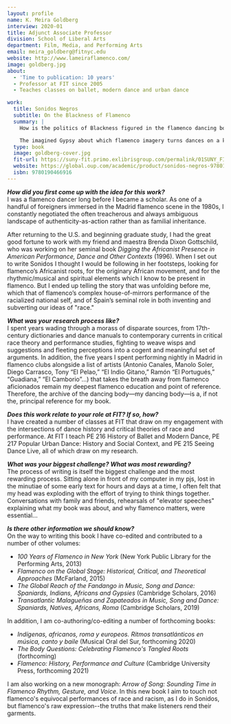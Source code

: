```yaml
---
layout: profile
name: K. Meira Goldberg
interview: 2020-01
title: Adjunct Associate Professor
division: School of Liberal Arts
department: Film, Media, and Performing Arts
email: meira_goldberg@fitnyc.edu
website: http://www.lameiraflamenco.com/
image: goldberg.jpg
about:
  - 'Time to publication: 10 years'
  - Professor at FIT since 2005
  - Teaches classes on ballet, modern dance and urban dance

work:
  title: Sonidos Negros
  subtitle: On the Blackness of Flamenco
  summary: |
    How is the politics of Blackness figured in the flamenco dancing body? What does flamenco dance tell us about the construction of race in the Atlantic world? Sonidos Negros traces how, in the span between 1492 and 1933, the vanquished Moor became Black, and how this figure, enacted in terms of a minstrelized Gitano, paradoxically came to represent Spain itself.

    The imagined Gypsy about which flamenco imagery turns dances on a knife's edge delineating Christian and non-Christian, White and Black worlds. This figure's subversive teetering undermines Spain's symbolic linkage of religion with race, a prime weapon of conquest. Flamenco's Sonidos Negros live in this precarious balance, amid the purposeful confusion and ruckus cloaking embodied resistance, the lament for what has been lost, and the values and aspirations of those rendered imperceptible by enslavement and colonization.
  type: book
  image: goldberg-cover.jpg
  fit-url: https://suny-fit.primo.exlibrisgroup.com/permalink/01SUNY_FIT/tohcu8/alma990001620300204829
  website: https://global.oup.com/academic/product/sonidos-negros-9780190466916?cc=us&lang=en&
  isbn: 9780190466916
---
```

***How did you first come up with the idea for this work?***  
I was a flamenco dancer long before I became a scholar. As one of a handful of foreigners immersed in the Madrid flamenco scene in the 1980s, I constantly negotiated the often treacherous and always ambiguous landscape of authenticity-as-action rather than as familial inheritance.  

After returning to the U.S. and beginning graduate study, I had the great good fortune to work with my friend and maestra Brenda Dixon Gottschild, who was working on her seminal book *Digging the Africanist Presence in American Performance, Dance and Other Contexts* (1996). When I set out to write Sonidos I thought I would be following in her footsteps, looking for flamenco’s Africanist roots, for the originary African movement, and for the rhythmic/musical and spiritual elements which I know to be present in flamenco. But I ended up telling the story that was unfolding before me, which that of flamenco’s complex house-of-mirrors performance of the racialized national self, and  of Spain’s seminal role in both inventing and subverting our ideas of "race."

***What was your research process like?***  
I spent years wading through a morass of disparate sources, from 17th-century dictionaries and dance manuals to contemporary currents in critical race theory and performance studies, fighting to weave wisps and suggestions and fleeting perceptions into a cogent and meaningful set of arguments. In addition, the five years I spent performing nightly in Madrid in flamenco clubs alongside a list of artists (Antonio Canales, Manolo Soler, Diego Carrasco, Tony “El Pelao,” “El Indio Gitano,” Ramón “El Portugués,” “Guadiana,” “El Camborio”…) that takes the breath away from flamenco aficionados remain my deepest flamenco education and point of reference. Therefore, the archive of the dancing body—my dancing body—is a, if not the, principal reference for my book.

***Does this work relate to your role at FIT? If so, how?***  
I have created a number of classes at FIT that draw on my engagement with the intersections of dance history and critical theories of race and performance. At FIT I teach PE 216 History of Ballet and Modern Dance,  PE 217 Popular Urban Dance: History and Social Context, and PE 215 Seeing Dance Live, all of which draw on my research.

***What was your biggest challenge? What was most rewarding?***  
The process of writing is itself the biggest challenge and the most rewarding process. Sitting alone in front of my computer in my pjs, lost in the minutiae of some early text for hours and days at a time, I often felt that my head was exploding with the effort of trying to think things together. Conversations with family and friends, rehearsals of "elevator speeches" explaining what my book was about, and why flamenco matters, were essential...

***Is there other information we should know?***  
On the way to writing this book I have co-edited and contributed to a number of other volumes:  
- *100 Years of Flamenco in New York* (New York Public Library for the Performing Arts, 2013)
- *Flamenco on the Global Stage: Historical, Critical, and Theoretical Approaches* (McFarland, 2015)
- *The Global Reach of the Fandango in Music, Song and Dance: Spaniards, Indians, Africans and Gypsies* (Cambridge Scholars, 2016)
- *Transatlantic Malagueñas and Zapateados in Music, Song and Dance: Spaniards, Natives, Africans, Roma* (Cambridge Scholars, 2019)

In addition, I am co-authoring/co-editing a number of forthcoming books:  
- *Indígenas, africanos, roma y europeos. Ritmos transatlánticos en música, canto y baile* (Musical Oral del Sur, forthcoming 2020)
- *The Body Questions: Celebrating Flamenco's Tangled Roots* (forthcoming)
- *Flamenco: History, Performance and Culture* (Cambridge University Press, forthcoming 2021)

I am also working on a new monograph: *Arrow of Song: Sounding Time in Flamenco Rhythm, Gesture, and Voice*. In this new book I aim to touch not flamenco's equivocal performances of race and racism, as I do in Sonidos, but flamenco's raw expression--the truths that make listeners rend their garments.
